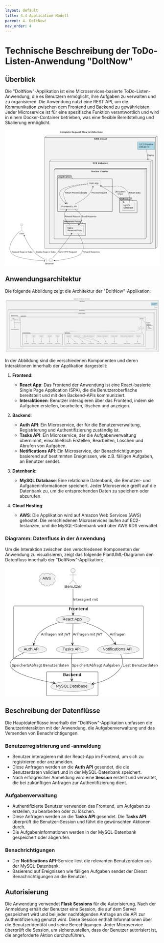 ```yaml
---
layout: default
title: 4.4 Application Modell
parent: 4. DoItNow!
nav_order: 4
---
```


# Technische Beschreibung der ToDo-Listen-Anwendung "DoItNow"

## Überblick

Die "DoItNow"-Applikation ist eine Microservices-basierte ToDo-Listen-Anwendung, die es Benutzern ermöglicht, ihre Aufgaben zu verwalten und zu organisieren. Die Anwendung nutzt eine REST API, um die Kommunikation zwischen dem Frontend und Backend zu gewährleisten. Jeder Microservice ist für eine spezifische Funktion verantwortlich und wird in einem Docker-Container betrieben, was eine flexible Bereitstellung und Skalierung ermöglicht.

![App_Infra_API](../../resources/images/App_Infra.png)

## Anwendungsarchitektur

Die folgende Abbildung zeigt die Architektur der "DoItNow"-Applikation:

![App_Infra_API](../../resources/images/App_Infra_API.png)

In der Abbildung sind die verschiedenen Komponenten und deren Interaktionen innerhalb der Applikation dargestellt:

1. **Frontend**:
   - **React App**: Das Frontend der Anwendung ist eine React-basierte Single Page Application (SPA), die die Benutzeroberfläche bereitstellt und mit den Backend-APIs kommuniziert.
   - **Interaktionen**: Benutzer interagieren über das Frontend, indem sie Aufgaben erstellen, bearbeiten, löschen und anzeigen.

2. **Backend**:
   - **Auth API**: Ein Microservice, der für die Benutzerverwaltung, Registrierung und Authentifizierung zuständig ist.
   - **Tasks API**: Ein Microservice, der die Aufgabenverwaltung übernimmt, einschließlich Erstellen, Bearbeiten, Löschen und Abrufen von Aufgaben.
   - **Notifications API**: Ein Microservice, der Benachrichtigungen basierend auf bestimmten Ereignissen, wie z.B. fälligen Aufgaben, an Benutzer sendet.

3. **Datenbank**:
   - **MySQL Database**: Eine relationale Datenbank, die Benutzer- und Aufgabeninformationen speichert. Jeder Microservice greift auf die Datenbank zu, um die entsprechenden Daten zu speichern oder abzurufen.

4. **Cloud Hosting**:
   - **AWS**: Die Applikation wird auf Amazon Web Services (AWS) gehostet. Die verschiedenen Microservices laufen auf EC2-Instanzen, und die MySQL-Datenbank wird über AWS RDS verwaltet.

### Diagramm: Datenfluss in der Anwendung

Um die Interaktion zwischen den verschiedenen Komponenten der Anwendung zu visualisieren, zeigt das folgende PlantUML-Diagramm den Datenfluss innerhalb der "DoItNow"-Applikation:

![Authentication](../../resources/images/Authentication.png)

## Beschreibung der Datenflüsse

Die Hauptdatenflüsse innerhalb der "DoItNow"-Applikation umfassen die Benutzerinteraktion mit der Anwendung, die Aufgabenverwaltung und das Versenden von Benachrichtigungen.

### Benutzerregistrierung und -anmeldung

- Benutzer interagieren mit der React-App im Frontend, um sich zu registrieren oder anzumelden.
- Diese Anfragen werden an die **Auth API** gesendet, die die Benutzerdaten validiert und in der MySQL-Datenbank speichert.
- Nach erfolgreicher Anmeldung wird eine **Session** erstellt und verwaltet, die bei zukünftigen Anfragen zur Authentifizierung dient.

### Aufgabenverwaltung

- Authentifizierte Benutzer verwenden das Frontend, um Aufgaben zu erstellen, zu bearbeiten oder zu löschen.
- Diese Anfragen werden an die **Tasks API** gesendet. Die **Tasks API** überprüft die Benutzer-Session und führt die gewünschten Aktionen durch.
- Die Aufgabeninformationen werden in der MySQL-Datenbank gespeichert oder abgerufen.

### Benachrichtigungen

- Der **Notifications API**-Service liest die relevanten Benutzerdaten aus der MySQL-Datenbank.
- Basierend auf Ereignissen wie fälligen Aufgaben sendet der Dienst Benachrichtigungen an die Benutzer.

## Autorisierung

Die Anwendung verwendet **Flask Sessions** für die Autorisierung. Nach der Anmeldung erhält der Benutzer eine Session, die auf dem Server gespeichert wird und bei jeder nachfolgenden Anfrage an die API zur Authentifizierung genutzt wird. Diese Session enthält Informationen über die Benutzeridentität und seine Berechtigungen. Jeder Microservice überprüft die Session, um sicherzustellen, dass der Benutzer autorisiert ist, die angeforderte Aktion durchzuführen.

